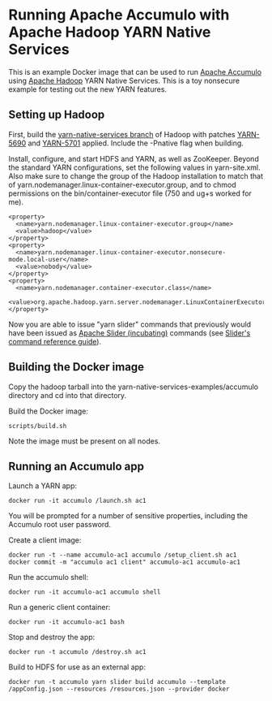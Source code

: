 # Running Apache Accumulo with Apache Hadoop YARN Native Services

This is an example Docker image that can be used to run [Apache Accumulo](http://accumulo.apache.org) using [Apache Hadoop](http://hadoop.apache.org) YARN Native Services.
This is a toy nonsecure example for testing out the new YARN features.

## Setting up Hadoop

First, build the [yarn-native-services branch](https://github.com/apache/hadoop/tree/yarn-native-services) of Hadoop with patches [YARN-5690](https://issues.apache.org/jira/browse/YARN-5690) and [YARN-5701](https://issues.apache.org/jira/browse/YARN-5701) applied.
Include the -Pnative flag when building.

Install, configure, and start HDFS and YARN, as well as ZooKeeper.
Beyond the standard YARN configurations, set the following values in yarn-site.xml.
Also make sure to change the group of the Hadoop installation to match that of yarn.nodemanager.linux-container-executor.group, and to chmod permissions on the bin/container-executor file (750 and ug+s worked for me).
```
<property>
  <name>yarn.nodemanager.linux-container-executor.group</name>
  <value>hadoop</value>
</property>
<property>
  <name>yarn.nodemanager.linux-container-executor.nonsecure-mode.local-user</name>
  <value>nobody</value>
</property>
<property>
  <name>yarn.nodemanager.container-executor.class</name>
  <value>org.apache.hadoop.yarn.server.nodemanager.LinuxContainerExecutor</value>
</property>
```

Now you are able to issue "yarn slider" commands that previously would have been issued as [Apache Slider (incubating)](https://slider.incubator.apache.org) commands (see [Slider's command reference guide](http://slider.incubator.apache.org/docs/manpage.html)).

## Building the Docker image

Copy the hadoop tarball into the yarn-native-services-examples/accumulo directory and cd into that directory.

Build the Docker image:
```
scripts/build.sh
```

Note the image must be present on all nodes.

## Running an Accumulo app

Launch a YARN app:
```
docker run -it accumulo /launch.sh ac1
```

You will be prompted for a number of sensitive properties, including the Accumulo root user password.

Create a client image:
```
docker run -t --name accumulo-ac1 accumulo /setup_client.sh ac1
docker commit -m "accumulo ac1 client" accumulo-ac1 accumulo-ac1
```

Run the accumulo shell:
```
docker run -it accumulo-ac1 accumulo shell
```

Run a generic client container:
```
docker run -it accumulo-ac1 bash
```

Stop and destroy the app:
```
docker run -t accumulo /destroy.sh ac1
```

Build to HDFS for use as an external app:
```
docker run -t accumulo yarn slider build accumulo --template /appConfig.json --resources /resources.json --provider docker
```
